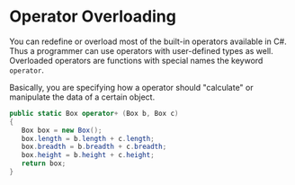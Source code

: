 # Operator Overloading
You can redefine or overload most of the built-in operators available in C#. Thus a programmer can use operators with user-defined types as well. Overloaded operators are functions with special names the keyword ``operator``.

Basically, you are specifying how a operator should "calculate" or manipulate the data of a certain object.
```cs
public static Box operator+ (Box b, Box c)
{
   Box box = new Box();
   box.length = b.length + c.length;
   box.breadth = b.breadth + c.breadth;
   box.height = b.height + c.height;
   return box;
}
```